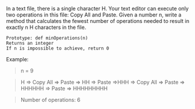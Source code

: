 In a text file, there is a single character H. Your text editor can execute only two operations in this file: Copy All and Paste. Given a number n, write a method that calculates the fewest number of operations needed to result in exactly n H characters in the file.

    Prototype: def minOperations(n)
    Returns an integer
    If n is impossible to achieve, return 0

Example:

> n = 9

> H => Copy All => Paste => HH => Paste =>HHH => Copy All => Paste => HHHHHH => Paste => HHHHHHHHH

> Number of operations: 6